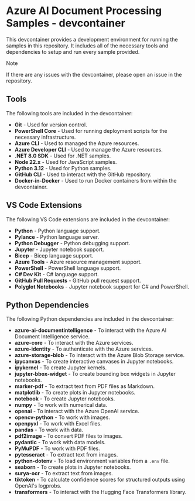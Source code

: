 # Azure AI Document Processing Samples - devcontainer

This devcontainer provides a development environment for running the samples in this repository. It includes all of the necessary tools and dependencies to setup and run every sample provided.

> [!NOTE]
> If there are any issues with the devcontainer, please open an issue in the repository.

## Tools

The following tools are included in the devcontainer:

- **Git** - Used for version control.
- **PowerShell Core** - Used for running deployment scripts for the necessary infrastructure.
- **Azure CLI** - Used to managed the Azure resources.
- **Azure Developer CLI** - Used to manage the Azure resources.
- **.NET 8.0 SDK** - Used for .NET samples.
- **Node 22.x** - Used for JavaScript samples.
- **Python 3.12** - Used for Python samples.
- **GitHub CLI** - Used to interact with the GitHub repository.
- **Docker-in-Docker** - Used to run Docker containers from within the devcontainer.

## VS Code Extensions

The following VS Code extensions are included in the devcontainer:

- **Python** - Python language support.
- **Pylance** - Python language server.
- **Python Debugger** - Python debugging support.
- **Jupyter** - Jupyter notebook support.
- **Bicep** - Bicep language support.
- **Azure Tools** - Azure resource management support.
- **PowerShell** - PowerShell language support.
- **C# Dev Kit** - C# language support.
- **GitHub Pull Requests** - GitHub pull request support.
- **Polyglot Notebooks** - Jupyter notebook support for C# and PowerShell.

## Python Dependencies

The following Python dependencies are included in the devcontainer:

- **azure-ai-documentintelligence** - To interact with the Azure AI Document Intelligence service.
- **azure-core** - To interact with the Azure services.
- **azure-identity** - To authenticate with the Azure services.
- **azure-storage-blob** - To interact with the Azure Blob Storage service.
- **ipycanvas** - To create interactive canvases in Jupyter notebooks.
- **ipykernel** - To create Jupyter kernels.
- **jupyter-bbox-widget** - To create bounding box widgets in Jupyter notebooks.
- **marker-pdf** - To extract text from PDF files as Markdown.
- **matplotlib** - To create plots in Jupyter notebooks.
- **notebook** - To create Jupyter notebooks.
- **numpy** - To work with numerical data.
- **openai** - To interact with the Azure OpenAI service.
- **opencv-python** - To work with images.
- **openpyxl** - To work with Excel files.
- **pandas** - To work with data.
- **pdf2image** - To convert PDF files to images.
- **pydantic** - To work with data models.
- **PyMuPDF** - To work with PDF files.
- **pytesseract** - To extract text from images.
- **python-dotenv** - To load environment variables from a `.env` file.
- **seaborn** - To create plots in Jupyter notebooks.
- **surya-ocr** - To extract text from images.
- **tiktoken** - To calculate confidence scores for structured outputs using OpenAI's logprobs.
- **transformers** - To interact with the Hugging Face Transformers library.
